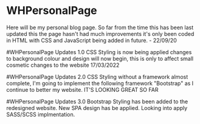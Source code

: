 # WHPersonalPage
Here will be my personal blog page. So far from the time this has been last updated this the page hasn't had much improvements it's only been coded in HTML with CSS and JavaScript being added in future. - 22/09/20

#WHPersonalPage Updates 1.0
CSS Styling is now being applied changes to background colour and design will now begin, this is only to affect small cosmetic changes to the website 17/03/2022

#WHPersonalPage Updates 2.0
CSS Styling without a framework almost complete, I'm going to implement the following framework "Bootstrap" as I continue to better my website. IT'S LOOKING GREAT SO FAR

#WHPersonalPage Updates 3.0
Bootstrap Styling has been added to the redesigned website. New SPA design has be applied. Looking into apply SASS/SCSS implmentation.
